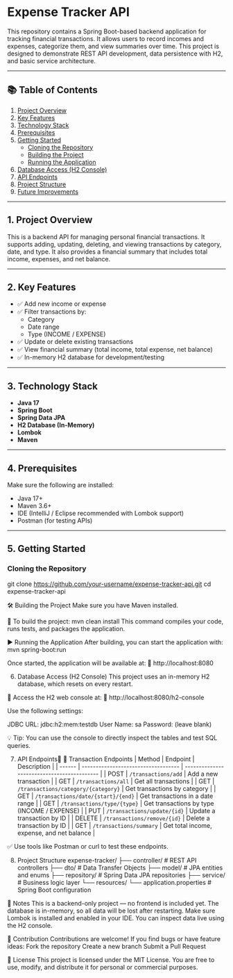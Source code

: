 # Expense Tracker API

This repository contains a Spring Boot-based backend application for tracking financial transactions. It allows users to record incomes and expenses, categorize them, and view summaries over time. This project is designed to demonstrate REST API development, data persistence with H2, and basic service architecture.

---

## 📚 Table of Contents

1. [Project Overview](#1-project-overview)
2. [Key Features](#2-key-features)
3. [Technology Stack](#3-technology-stack)
4. [Prerequisites](#4-prerequisites)
5. [Getting Started](#5-getting-started)
    - [Cloning the Repository](#cloning-the-repository)
    - [Building the Project](#building-the-project)
    - [Running the Application](#running-the-application)
6. [Database Access (H2 Console)](#6-database-access-h2-console)
7. [API Endpoints](#7-api-endpoints)
8. [Project Structure](#8-project-structure)
9. [Future Improvements](#9-future-improvements)

---

## 1. Project Overview

This is a backend API for managing personal financial transactions. It supports adding, updating, deleting, and viewing transactions by category, date, and type. It also provides a financial summary that includes total income, expenses, and net balance.

---

## 2. Key Features

- ✅ Add new income or expense
- ✅ Filter transactions by:
  - Category
  - Date range
  - Type (INCOME / EXPENSE)
- ✅ Update or delete existing transactions
- ✅ View financial summary (total income, total expense, net balance)
- ✅ In-memory H2 database for development/testing

---

## 3. Technology Stack

- **Java 17**
- **Spring Boot**
- **Spring Data JPA**
- **H2 Database (In-Memory)**
- **Lombok**
- **Maven**

---

## 4. Prerequisites

Make sure the following are installed:

- Java 17+
- Maven 3.6+
- IDE (IntelliJ / Eclipse recommended with Lombok support)
- Postman (for testing APIs)

---

## 5. Getting Started

### Cloning the Repository

git clone https://github.com/your-username/expense-tracker-api.git
cd expense-tracker-api

🛠️ Building the Project
Make sure you have Maven installed.

🔧 To build the project:
mvn clean install
This command compiles your code, runs tests, and packages the application.

▶️ Running the Application
After building, you can start the application with:
mvn spring-boot:run

Once started, the application will be available at:
📍 http://localhost:8080

6. Database Access (H2 Console)
This project uses an in-memory H2 database, which resets on every restart.

🔑 Access the H2 web console at:
📍 http://localhost:8080/h2-console

Use the following settings:

JDBC URL: jdbc:h2:mem:testdb
User Name: sa
Password: (leave blank)

💡 Tip: You can use the console to directly inspect the tables and test SQL queries.

 7. API Endpoints📡
🧾 Transaction Endpoints
| Method | Endpoint                            | Description                                 |
| ------ | ----------------------------------- | ------------------------------------------- |
| POST   | `/transactions/add`                 | Add a new transaction                       |
| GET    | `/transactions/all`                 | Get all transactions                        |
| GET    | `/transactions/category/{category}` | Get transactions by category                |
| GET    | `/transactions/date/{start}/{end}`  | Get transactions in a date range            |
| GET    | `/transactions/type/{type}`         | Get transactions by type (INCOME / EXPENSE) |
| PUT    | `/transactions/update/{id}`         | Update a transaction by ID                  |
| DELETE | `/transactions/remove/{id}`         | Delete a transaction by ID                  |
| GET    | `/transactions/summary`             | Get total income, expense, and net balance  |

✅ Use tools like Postman or curl to test these endpoints.

8. Project Structure
expense-tracker/
├── controller/         # REST API controllers
├── dto/                # Data Transfer Objects
├── model/              # JPA entities and enums
├── repository/         # Spring Data JPA repositories
├── service/            # Business logic layer
└── resources/
    └── application.properties  # Spring Boot configuration

📌 Notes
This is a backend-only project — no frontend is included yet.
The database is in-memory, so all data will be lost after restarting.
Make sure Lombok is installed and enabled in your IDE.
You can inspect data live using the H2 console.

🤝 Contribution
Contributions are welcome!
If you find bugs or have feature ideas:
Fork the repository
Create a new branch
Submit a Pull Request

📄 License
This project is licensed under the MIT License.
You are free to use, modify, and distribute it for personal or commercial purposes.

